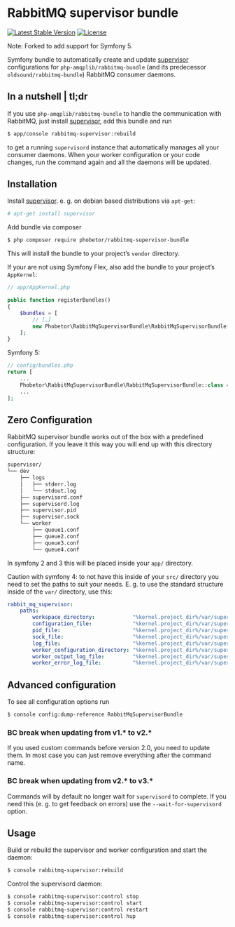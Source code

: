 RabbitMQ supervisor bundle
==========================

[![Latest Stable Version](https://poser.pugx.org/phobetor/rabbitmq-supervisor-bundle/v/stable.png)](https://packagist.org/packages/phobetor/rabbitmq-supervisor-bundle) [![License](https://poser.pugx.org/phobetor/rabbitmq-supervisor-bundle/license.png)](https://packagist.org/packages/phobetor/rabbitmq-supervisor-bundle)

Note: Forked to add support for Symfony 5.

Symfony bundle to automatically create and update [supervisor](http://supervisord.org/) configurations for `php-amqplib/rabbitmq-bundle` (and its predecessor `oldsound/rabbitmq-bundle`) RabbitMQ consumer daemons.

## In a nutshell | tl;dr

If you use `php-amqplib/rabbitmq-bundle` to handle the communication with RabbitMQ, just install [supervisor](http://supervisord.org/), add this bundle and run
```sh
$ app/console rabbitmq-supervisor:rebuild
```
to get a running `supervisord` instance that automatically manages all your consumer daemons.
When your worker configuration or your code changes, run the command again and all the daemons will be updated.

## Installation

Install [supervisor](http://supervisord.org/). e. g. on debian based distributions via `apt-get`:
```sh
# apt-get install supervisor
```

Add bundle via composer
```sh
$ php composer require phobetor/rabbitmq-supervisor-bundle
```
This will install the bundle to your project’s `vendor` directory.

If your are not using Symfony Flex, also add the bundle to your project’s `AppKernel`:
```php
// app/AppKernel.php

public function registerBundles()
{
    $bundles = [
        // […]
        new Phobetor\RabbitMqSupervisorBundle\RabbitMqSupervisorBundle(),
    ];
}
```

Symfony 5:

```php
// config/bundles.php
return [
    ...
    Phobetor\RabbitMqSupervisorBundle\RabbitMqSupervisorBundle::class => ["all" => true],
    ...
];

```

## Zero Configuration

RabbitMQ supervisor bundle works out of the box with a predefined configuration. If you leave it this way you will end
up with this directory structure:
```sh
supervisor/
└── dev
    ├── logs
    │   ├── stderr.log
    │   └── stdout.log
    ├── supervisord.conf
    ├── supervisord.log
    ├── supervisor.pid
    ├── supervisor.sock
    └── worker
        ├── queue1.conf
        ├── queue2.conf
        ├── queue3.conf
        └── queue4.conf
```
In symfony 2 and 3 this will be placed inside your `app/` directory.

Caution with symfony 4: to not have this inside of your `src/` directory you need to set the paths to suit your needs.
E. g. to use the standard structure inside of the `var/` directory, use this:
```yml
rabbit_mq_supervisor:
    paths:
        workspace_directory:            "%kernel.project_dir%/var/supervisor/%kernel.environment%/"
        configuration_file:             "%kernel.project_dir%/var/supervisor/%kernel.environment%/supervisord.conf"
        pid_file:                       "%kernel.project_dir%/var/supervisor/%kernel.environment%/supervisor.pid"
        sock_file:                      "%kernel.project_dir%/var/supervisor/%kernel.environment%/supervisor.sock"
        log_file:                       "%kernel.project_dir%/var/supervisor/%kernel.environment%/supervisord.log"
        worker_configuration_directory: "%kernel.project_dir%/var/supervisor/%kernel.environment%/worker/"
        worker_output_log_file:         "%kernel.project_dir%/var/supervisor/%kernel.environment%/logs/stdout.log"
        worker_error_log_file:          "%kernel.project_dir%/var/supervisor/%kernel.environment%/logs/stderr.log"
```

## Advanced configuration

To see all configuration options run
```sh
$ console config:dump-reference RabbitMqSupervisorBundle
```

### BC break when updating from v1.* to v2.*
If you used custom commands before version 2.0, you need to update them. In most case you can just remove everything
after the command name.

### BC break when updating from v2.* to v3.*
Commands will by default no longer wait for `supervisord` to complete. If you need this (e. g. to get feedback on
errors) use the `--wait-for-supervisord` option.

## Usage

Build or rebuild the supervisor and worker configuration and start the daemon:
```sh
$ console rabbitmq-supervisor:rebuild
```

Control the supervisord daemon:
```sh
$ console rabbitmq-supervisor:control stop
$ console rabbitmq-supervisor:control start
$ console rabbitmq-supervisor:control restart
$ console rabbitmq-supervisor:control hup
```
